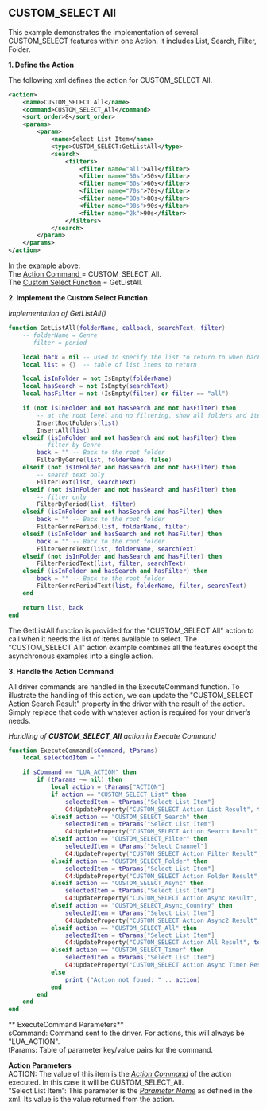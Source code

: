 ## CUSTOM\_SELECT All

This example demonstrates the implementation of several CUSTOM\_SELECT features within one Action. It includes List, Search, Filter, Folder.


**1. Define the Action**

The following xml defines the action for CUSTOM\_SELECT All.

```xml
<action>
    <name>CUSTOM_SELECT All</name>
    <command>CUSTOM_SELECT_All</command>
    <sort_order>8</sort_order>
    <params>
        <param>
            <name>Select List Item</name>
            <type>CUSTOM_SELECT:GetListAll</type>
            <search>
                <filters>
                    <filter name="all">All</filter>
                    <filter name="50s">50s</filter>
                    <filter name="60s">60s</filter>
                    <filter name="70s">70s</filter>
                    <filter name="80s">80s</filter>
                    <filter name="90s">90s</filter>
                    <filter name="2k">90s</filter>
                </filters>
            </search>
        </param>
    </params>
</action>
```

In the example above:  
The [Action Command ][1]= CUSTOM\_SELECT\_All.  
The [Custom Select Function][2] = GetListAll.


 **2. Implement the Custom Select Function**

_Implementation of GetListAll()_

```lua
function GetListAll(folderName, callback, searchText, filter)
    -- folderName = Genre
    -- filter = period

    local back = nil -- used to specify the list to return to when back button is selected.
    local list = {}  -- table of list items to return

    local isInFolder = not IsEmpty(folderName)
    local hasSearch = not IsEmpty(searchText)
    local hasFilter = not (IsEmpty(filter) or filter == "all")

    if (not isInFolder and not hasSearch and not hasFilter) then
        -- at the root level and no filtering, show all folders and items
        InsertRootFolders(list)
        InsertAll(list)
    elseif (isInFolder and not hasSearch and not hasFilter) then
        -- filter by Genre
        back = "" -- Back to the root folder
        FilterByGenre(list, folderName, false)
    elseif (not isInFolder and hasSearch and not hasFilter) then
        -- search text only
        FilterText(list, searchText)
    elseif (not isInFolder and not hasSearch and hasFilter) then
        -- filter only
        FilterByPeriod(list, filter)
    elseif (isInFolder and not hasSearch and hasFilter) then
        back = "" -- Back to the root folder
        FilterGenrePeriod(list, folderName, filter)
    elseif (isInFolder and hasSearch and not hasFilter) then
        back = "" -- Back to the root folder
        FilterGenreText(list, folderName, searchText)
    elseif (not isInFolder and hasSearch and hasFilter) then
        FilterPeriodText(list, filter, searchText)
    elseif (isInFolder and hasSearch and hasFilter) then
        back = "" -- Back to the root folder
        FilterGenrePeriodText(list, folderName, filter, searchText)
    end

    return list, back
end
```

The GetListAll function is provided for the "CUSTOM\_SELECT All" action to call when it needs the list of items available to select. The "CUSTOM\_SELECT All" action example combines all the features except the asynchronous examples into a single action.


**3. Handle the Action Command**

All driver commands are handled in the ExecuteCommand function. To illustrate the handling of this action, we can update the "CUSTOM\_SELECT Action Search Result" property in the driver with the result of the action. Simply replace that code with whatever action is required for your driver’s needs.

_Handling of **CUSTOM\_SELECT\_All** action in Execute Command_

```lua
function ExecuteCommand(sCommand, tParams)
    local selectedItem = ""

    if sCommand == "LUA_ACTION" then
        if (tParams ~= nil) then
            local action = tParams["ACTION"]
            if action == "CUSTOM_SELECT_List" then
                selectedItem = tParams["Select List Item"]
                C4:UpdateProperty("CUSTOM_SELECT Action List Result", tostring(selectedItem))
            elseif action == "CUSTOM_SELECT_Search" then
                selectedItem = tParams["Select List Item"]
                C4:UpdateProperty("CUSTOM_SELECT Action Search Result", tostring(selectedItem))
            elseif action == "CUSTOM_SELECT_Filter" then
                selectedItem = tParams["Select Channel"]
                C4:UpdateProperty("CUSTOM_SELECT Action Filter Result", tostring(selectedItem))
            elseif action == "CUSTOM_SELECT_Folder" then
                selectedItem = tParams["Select List Item"]
                C4:UpdateProperty("CUSTOM_SELECT Action Folder Result", tostring(selectedItem))
            elseif action == "CUSTOM_SELECT_Async" then
                selectedItem = tParams["Select List Item"]
                C4:UpdateProperty("CUSTOM_SELECT Action Async Result", tostring(selectedItem))
            elseif action == "CUSTOM_SELECT_Async_Country" then
                selectedItem = tParams["Select List Item"]
                C4:UpdateProperty("CUSTOM_SELECT Action Async2 Result", tostring(selectedItem))
            elseif action == "CUSTOM_SELECT_All" then
                selectedItem = tParams["Select List Item"]
                C4:UpdateProperty("CUSTOM_SELECT Action All Result", tostring(selectedItem))
            elseif action == "CUSTOM_SELECT_Timer" then
                selectedItem = tParams["Select List Item"]
                C4:UpdateProperty("CUSTOM_SELECT Action Async Timer Result", tostring(selectedItem))
            else
                print ("Action not found: " .. action)
            end
        end
    end
end
```


** ExecuteCommand Parameters**  
sCommand: Command sent to the driver. For actions, this will always be "LUA\_ACTION".  
tParams: Table of parameter key/value pairs for the command.

**Action Parameters**  
ACTION: The value of this item is the *[Action Command][3]* of the action executed. In this case it will be CUSTOM\_SELECT\_All.  
"Select List Item”: This parameter is the *[Parameter Name][4]* as defined in the xml. Its value is the value returned from the action.






[1]:	https://snap-one.github.io/docs-driverworks-fundamentals/#custom-select-implementation-favored-and-blocked-av-connection-classes-action-configuration-options
[2]:	https://snap-one.github.io/docs-driverworks-fundamentals/#custom-select-implementation-favored-and-blocked-av-connection-classes-custom-select-function
[3]:	https://snap-one.github.io/docs-driverworks-fundamentals/#custom-select-implementation-favored-and-blocked-av-connection-classes-action-configuration-options
[4]:	https://snap-one.github.io/docs-driverworks-fundamentals/#custom-select-implementation-favored-and-blocked-av-connection-classes-action-configuration-options